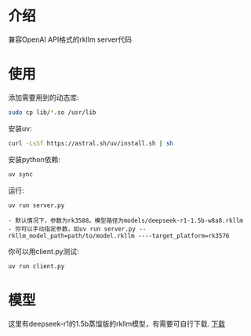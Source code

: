 # 介绍
兼容OpenAI API格式的rkllm server代码

# 使用
添加需要用到的动态库:
```bash
sudo cp lib/*.so /usr/lib
```
安装uv:
```bash
curl -LsSf https://astral.sh/uv/install.sh | sh
```
安装python依赖:
```bash
uv sync
```
运行:
```bash
uv run server.py
```
    - 默认情况下，参数为rk3588，模型路径为models/deepseek-r1-1.5b-w8a8.rkllm
    - 你可以手动指定参数，如uv run server.py --rkllm_model_path=path/to/model.rkllm ----target_platform=rk3576

你可以用client.py测试:
```bash
uv run client.py
```

# 模型
这里有deepseek-r1的1.5b蒸馏版的rkllm模型，有需要可自行下载. [下载]("https://drive.google.com/drive/folders/1I4XHZeNcDQgm1A2BTzatmUWdNHIQSsMJ?usp=drive_link")